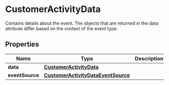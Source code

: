 

# CustomerActivityData

Contains details about the event. The objects that are returned in the data attribute differ based on the context of the event type.

## Properties

| Name | Type | Description | Notes |
|------------ | ------------- | ------------- | -------------|
|**data** | [**CustomerActivityData**](CustomerActivityData.md) |  |  [optional] |
|**eventSource** | [**CustomerActivityDataEventSource**](CustomerActivityDataEventSource.md) |  |  [optional] |



